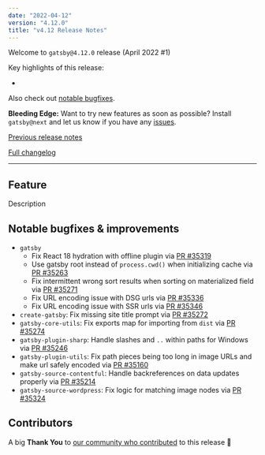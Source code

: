 ```yaml
---
date: "2022-04-12"
version: "4.12.0"
title: "v4.12 Release Notes"
---
```


Welcome to `gatsby@4.12.0` release (April 2022 #1)

Key highlights of this release:

-

Also check out [notable bugfixes](#notable-bugfixes--improvements).

**Bleeding Edge:** Want to try new features as soon as possible? Install `gatsby@next` and let us know
if you have any [issues](https://github.com/gatsbyjs/gatsby/issues).

[Previous release notes](/docs/reference/release-notes/v4.11)

[Full changelog][full-changelog]

---

## Feature

Description

## Notable bugfixes & improvements

- `gatsby`
  - Fix React 18 hydration with offline plugin via [PR #35319](https://github.com/gatsbyjs/gatsby/pull/35319)
  - Use gatsby root instead of `process.cwd()` when initializing cache via [PR #35263](https://github.com/gatsbyjs/gatsby/pull/35263)
  - Fix intermittent wrong sort results when sorting on materialized field via [PR #35271](https://github.com/gatsbyjs/gatsby/pull/35271)
  - Fix URL encoding issue with DSG urls via [PR #35336](https://github.com/gatsbyjs/gatsby/pull/35336)
  - Fix URL encoding issue with SSR urls via [PR #35346](https://github.com/gatsbyjs/gatsby/pull/35346)
- `create-gatsby`: Fix missing site title prompt via [PR #35272](https://github.com/gatsbyjs/gatsby/pull/35272)
- `gatsby-core-utils`: Fix exports map for importing from `dist` via [PR #35274](https://github.com/gatsbyjs/gatsby/pull/35274)
- `gatsby-plugin-sharp`: Handle slashes and `..` within paths for Windows via [PR #35246](https://github.com/gatsbyjs/gatsby/pull/35246)
- `gatsby-plugin-utils`: Fix path pieces being too long in image URLs and make url safely encoded via [PR #35160](https://github.com/gatsbyjs/gatsby/pull/35160)
- `gatsby-source-contentful`: Handle backreferences on data updates properly via [PR #35214](https://github.com/gatsbyjs/gatsby/pull/35214)
- `gatsby-source-wordpress`: Fix logic for matching image nodes via [PR #35324](https://github.com/gatsbyjs/gatsby/pull/35324)

## Contributors

A big **Thank You** to [our community who contributed][full-changelog] to this release 💜

[full-changelog]: https://github.com/gatsbyjs/gatsby/compare/gatsby@4.12.0-next.0...gatsby@4.12.0
